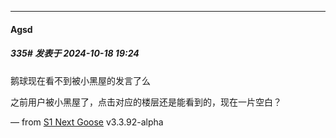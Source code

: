 ﻿
*****

####  Agsd  
##### 335#       发表于 2024-10-18 19:24

鹅球现在看不到被小黑屋的发言了么

之前用户被小黑屋了，点击对应的楼层还是能看到的，现在一片空白？

— from [S1 Next Goose](https://www.pgyer.com/xfPejhuq) v3.3.92-alpha

